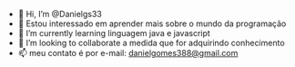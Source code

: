 - 👋 Hi, I’m @Danielgs33
- 👀  Estou interessado  em aprender mais sobre o mundo da programação
- 🌱 I’m currently learning  linguagem java e javascript
- 💞️ I’m looking to collaborate  a medida que for adquirindo conhecimento
- 📫 meu contato é por e-mail: danielgomes388@gmail.com

<!---
Danielgs33/Danielgs33 is a ✨ special ✨ repository because its `README.md` (this file) appears on your GitHub profile.
You can click the Preview link to take a look at your changes.
--->
